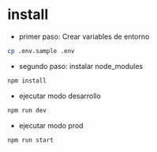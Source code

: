 # install

- primer paso: Crear variables de entorno 

```bash
cp .env.sample .env
```

- segundo paso: instalar node_modules
```bash
npm install
``` 

- ejecutar  modo desarrollo
```bash
npm run dev
```

- ejecutar  modo prod 
```bash
npm run start 
```
